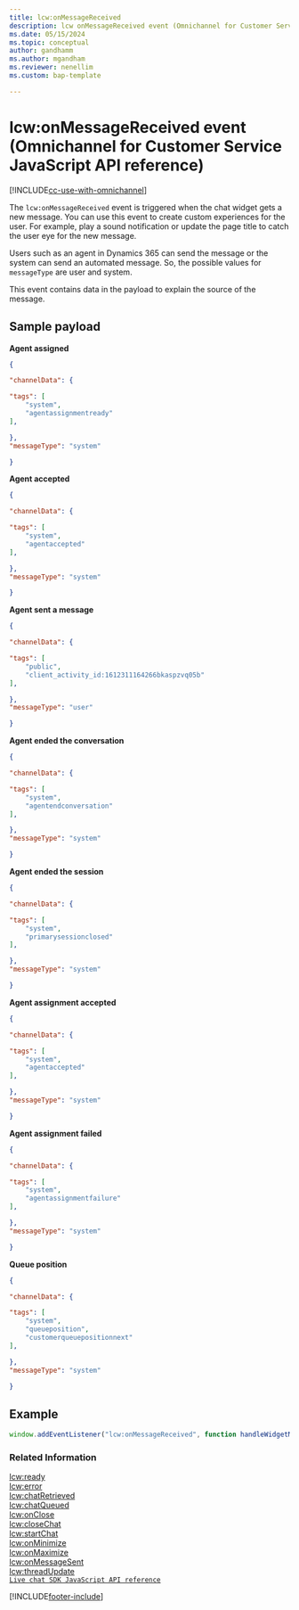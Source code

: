 ```yaml
---
title: lcw:onMessageReceived 
description: lcw onMessageReceived event (Omnichannel for Customer Service JavaScript API reference).
ms.date: 05/15/2024
ms.topic: conceptual
author: gandhamm
ms.author: mgandham
ms.reviewer: nenellim
ms.custom: bap-template

---
```

# lcw:onMessageReceived event (Omnichannel for Customer Service JavaScript API reference)

[!INCLUDE[cc-use-with-omnichannel](../../../../includes/cc-use-with-omnichannel.md)]

The `lcw:onMessageReceived` event is triggered when the chat widget gets a new message. You can use this event to create custom experiences for the user. For example, play a sound notification or update the page title to catch the user eye for the new message.

Users such as an agent in Dynamics 365 can send the message or the system can send an automated message. So, the possible values for `messageType` are user and system.

This event contains data in the payload to explain the source of the message.

## Sample payload

**Agent assigned**

```JSON
{ 

"channelData": { 

"tags": [
    "system",
    "agentassignmentready"
],

},
"messageType": "system"

} 
```

**Agent accepted**

```JSON
{ 

"channelData": { 

"tags": [
    "system",
    "agentaccepted"
],

},
"messageType": "system"

} 
```

**Agent sent a message**

```JSON
{ 

"channelData": { 

"tags": [
    "public",
    "client_activity_id:1612311164266bkaspzvq05b"
],

},
"messageType": "user"

} 
```

**Agent ended the conversation**

```JSON
{ 

"channelData": { 

"tags": [
    "system",
    "agentendconversation"
],

},
"messageType": "system"

} 
```

**Agent ended the session**

```JSON
{ 

"channelData": { 

"tags": [
    "system",
    "primarysessionclosed"
],

},
"messageType": "system"

} 
```
**Agent assignment accepted**

```JSON
{ 

"channelData": { 

"tags": [
    "system",
    "agentaccepted"
],

},
"messageType": "system"

} 
```


**Agent assignment failed**

```JSON
{ 

"channelData": { 

"tags": [
    "system",
    "agentassignmentfailure"
],

},
"messageType": "system"

} 
```

**Queue position**

```JSON
{ 

"channelData": { 

"tags": [
    "system",
    "queueposition",
    "customerqueuepositionnext"
],

},
"messageType": "system"

} 
```

## Example

```javascript
window.addEventListener("lcw:onMessageReceived", function handleWidgetMessageReceivedEvent(payload){ // Handle the live chat widget message sent event });
```

### Related Information
[lcw:ready](lcw-ready.md)  
[lcw:error](lcw-error.md)  
[lcw:chatRetrieved](lcw-chatRetrieved.md)  
[lcw:chatQueued](lcw-chatQueued.md)  
[lcw:onClose](lcw-onclose.md)  
[lcw:closeChat](lcw-closechat.md)  
[lcw:startChat](lcw-startchat.md)   
[lcw:onMinimize](lcw-onminimize.md)  
[lcw:onMaximize](lcw-onmaximize.md)  
[lcw:onMessageSent](lcw-onmessagesent.md)  
[lcw:threadUpdate](lcw-threadUpdate.md)   
[`Live chat SDK JavaScript API reference`](../../omnichannel-reference.md)


[!INCLUDE[footer-include](../../../../includes/footer-banner.md)]

